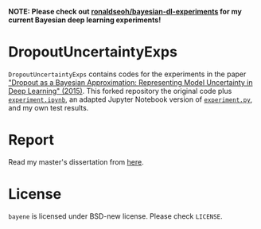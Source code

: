 **NOTE: Please check out [ronaldseoh/bayesian-dl-experiments](https://link.iamblogger.net/bdl-exp) for my current Bayesian deep learning experiments!**

# DropoutUncertaintyExps
`DropoutUncertaintyExps` contains codes for the experiments in the paper ["Dropout as a Bayesian Approximation: Representing Model Uncertainty in Deep Learning" (2015)](https://link.iamblogger.net/bdlpaper). This forked repository the original code plus [`experiment.ipynb`](https://link.iamblogger.net/5pr5j), an adapted Jupyter Notebook version of [`experiment.py`](https://link.iamblogger.net/11n7m), and my own test results.

# Report
Read my master's dissertation from [here](https://link.iamblogger.net/m7r-a).

# License

`bayene` is licensed under BSD-new license. Please check `LICENSE`.
